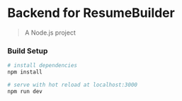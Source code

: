 # Backend for ResumeBuilder

> A Node.js project

### Build Setup

```bash
# install dependencies
npm install

# serve with hot reload at localhost:3000
npm run dev
```
